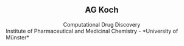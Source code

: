 <h2 align = "center"> AG Koch  </h2>

<center> Computational Drug Discovery </center>
Institute of Pharmaceutical and Medicinal Chemistry - *University of Münster* 
